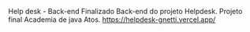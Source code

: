 Help desk - Back-end
Finalizado Back-end do projeto Helpdesk.
Projeto final Academia de java Atos.
https://helpdesk-gnetti.vercel.app/
